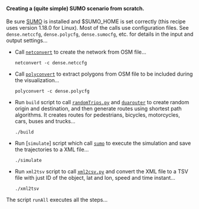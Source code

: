 #### Creating a (quite simple) SUMO scenario from scratch.
Be sure [SUMO](https://eclipse.dev/sumo/) is installed and $SUMO_HOME is set correctly (this recipe uses version 1.18.0 for Linux). Most of the calls use configuration files.  See `dense.netccfg`, `dense.polycfg`, `dense.sumocfg`, etc. for details in the input and output settings...

-   Call [`netconvert`](https://sumo.dlr.de/docs/netconvert.html) to create the network from OSM file...

    `netconvert -c dense.netccfg`

-   Call [`polyconvert`](https://sumo.dlr.de/docs/polyconvert.html) to extract polygons from OSM file to be included during the visualization...

    `polyconvert -c dense.polycfg`

-   Run `build` script to call [`randomTrips.py`](https://sumo.dlr.de/docs/Tools/Trip.html) and [`duarouter`](https://sumo.dlr.de/docs/duarouter.html) to create random origin and destination, and then generate routes using shortest path algorithms. It creates routes for pedestrians, bicycles, motorcycles, cars, buses and trucks...

    `./build`

-   Run [`simulate`] script which call [`sumo`](https://sumo.dlr.de/docs/sumo.html) to execute the simulation and save the trajectories to a XML file...

    `./simulate`

-   Run `xml2tsv` script to call [`xml2csv.py`](https://sumo.dlr.de/docs/Tools/Xml.html) and convert the XML file to a TSV file with just ID of the object, lat and lon, speed and time instant...

    `./xml2tsv`

The script `runAll` executes all the steps...
